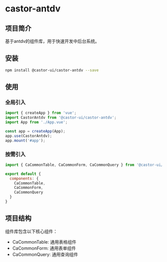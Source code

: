 # castor-antdv

## 项目简介

基于antdv的组件库，用于快速开发中后台系统。

## 安装

```bash
npm install @castor-ui/castor-antdv --save
```

## 使用

### 全局引入

```js
import { createApp } from 'vue';
import CastorAntdv from '@castor-ui/castor-antdv';
import App from './App.vue';

const app = createApp(App);
app.use(CastorAntdv);
app.mount('#app');
```

### 按需引入

```js
import { CaCommonTable, CaCommonForm, CaCommonQuery } from '@castor-ui/castor-antdv';

export default {
  components: {
    CaCommonTable,
    CaCommonForm,
    CaCommonQuery
  }
}
```

## 项目结构

组件库包含以下核心组件：

- CaCommonTable: 通用表格组件
- CaCommonForm: 通用表单组件
- CaCommonQuery: 通用查询组件
